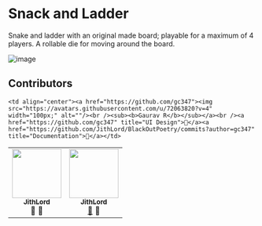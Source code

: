 # Snack and Ladder
Snake and ladder with an original made board; playable for a maximum of 4 players.
A rollable die for moving around the board.

![image](https://user-images.githubusercontent.com/45201620/98251455-ba8c9000-1f9e-11eb-9e81-19d58795f6f2.png)

## Contributors
<table>
  <tr>
   <td align="center"><a href="https://github.com/rithvikvibhu"><img src="https://avatars.githubusercontent.com/u/5113343?v=4" width="100px;" alt=""/><br /><sub><b>JithLord</b></sub></a><br /><a title="Documentation">📖</a> <a title="Algorithm">🔧</a></td>
 
    
   <td align="center"><a href="https://github.com/JithLord"><img src="https://avatars.githubusercontent.com/u/45201620?v=4" width="100px;" alt=""/><br /><sub><b>JithLord</b></sub></a><br /><a href="https://github.com/JithLord/Snack-And-Ladder/commits?author=JithLord" title="Documentation">📖</a> <a title="Algorithm">🔧</a></td>

   
    <td align="center"><a href="https://github.com/gc347"><img src="https://avatars.githubusercontent.com/u/72063820?v=4" width="100px;" alt=""/><br /><sub><b>Gaurav R</b></sub></a><br /><a href="https://github.com/gc347" title="UI Design">👀</a><a href="https://github.com/JithLord/BlackOutPoetry/commits?author=gc347" title="Documentation">📖</a></td>
   
  </tr>
</table>

